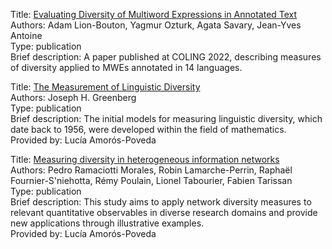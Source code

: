 Title: [Evaluating Diversity of Multiword Expressions in Annotated Text](https://aclanthology.org/2022.coling-1.290/) <br>
Authors: Adam Lion-Bouton, Yagmur Ozturk, Agata Savary, Jean-Yves Antoine <br>
Type: publication <br>
Brief description: A paper published at COLING 2022, describing measures of diversity applied to MWEs annotated in 14 languages. <br>

Title: [The Measurement of Linguistic Diversity](https://www.jstor.org/stable/410659) <br>
Authors: Joseph H. Greenberg <br>
Type: publication <br>
Brief description: The initial models for measuring linguistic diversity, which date back to 1956, were developed within the field of mathematics. <br>
Provided by: Lucía Amorós-Poveda <br>

Title: [Measuring diversity in heterogeneous information networks](https://doi.org/10.1016/j.tcs.2021.01.013) <br>
Authors: Pedro Ramaciotti Morales, Robin Lamarche-Perrin, Raphaël Fournier-S'niehotta, Rémy Poulain, Lionel Tabourier, Fabien Tarissan <br>
Type: publication <br>
Brief description: This study aims to apply network diversity measures to relevant quantitative observables in diverse research domains and provide new applications through illustrative examples. <br>
Provided by: Lucía Amorós-Poveda <br>
